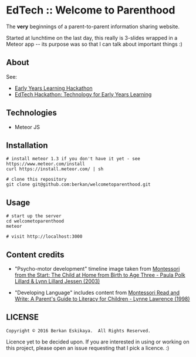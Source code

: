 EdTech :: Welcome to Parenthood
===============================

The **very** beginnings of a parent-to-parent information sharing website.

Started at lunchtime on the last day, this really is 3-slides wrapped in a Meteor app -- its purpose was so that I can talk about important things :)

## About

See: 
 - [Early Years Learning Hackathon](http://hack.edfuse.org/)
 - [EdTech Hackathon: Technology for Early Years Learning](http://www.meetup.com/London-Education-Technology-Start-ups/events/228522028/)
 
## Technologies

* Meteor JS

## Installation

```
# install meteor 1.3 if you don't have it yet - see https://www.meteor.com/install
curl https://install.meteor.com/ | sh

# clone this repository
git clone git@github.com:berkan/welcometoparenthood.git
```

## Usage

```
# start up the server
cd welcometoparenthood
meteor

# visit http://localhost:3000
```


## Content credits

* "Psycho-motor development" timeline image taken from [Montessori from the Start: The Child at Home from Birth to Age Three - Paula Polk Lillard & Lynn Lillard Jessen (2003) ](https://books.google.co.uk/?id=OqNR5keeQJcC)

* "Developing Language" includes content from [Montessori Read and Write: A Parent's Guide to Literacy for Children - Lynne Lawrence (1998)](https://books.google.co.uk/books?id=LrY5_vIhMyIC)


## LICENSE

```
Copyright © 2016 Berkan Eskikaya.  All Rights Reserved.
```

Licence yet to be decided upon. If you are interested in using or working on
this project, please open an issue requesting that I pick a licence. :)
